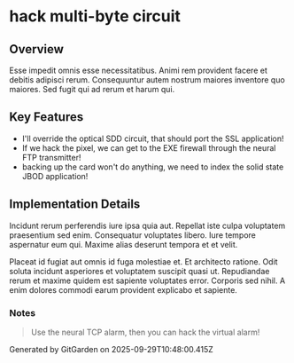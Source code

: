 # hack multi-byte circuit

## Overview
Esse impedit omnis esse necessitatibus. Animi rem provident facere et debitis adipisci rerum. Consequuntur autem nostrum maiores inventore quo maiores. Sed fugit qui ad rerum et harum qui.

## Key Features
- I'll override the optical SDD circuit, that should port the SSL application!
- If we hack the pixel, we can get to the EXE firewall through the neural FTP transmitter!
- backing up the card won't do anything, we need to index the solid state JBOD application!

## Implementation Details
Incidunt rerum perferendis iure ipsa quia aut. Repellat iste culpa voluptatem praesentium sed enim. Consequatur voluptates libero. Iure tempore aspernatur eum qui. Maxime alias deserunt tempora et et velit.
 Placeat id fugiat aut omnis id fuga molestiae et. Et architecto ratione. Odit soluta incidunt asperiores et voluptatem suscipit quasi ut. Repudiandae rerum et maxime quidem est sapiente voluptates error. Corporis sed nihil. A enim dolores commodi earum provident explicabo et sapiente.

### Notes
> Use the neural TCP alarm, then you can hack the virtual alarm!

Generated by GitGarden on 2025-09-29T10:48:00.415Z
